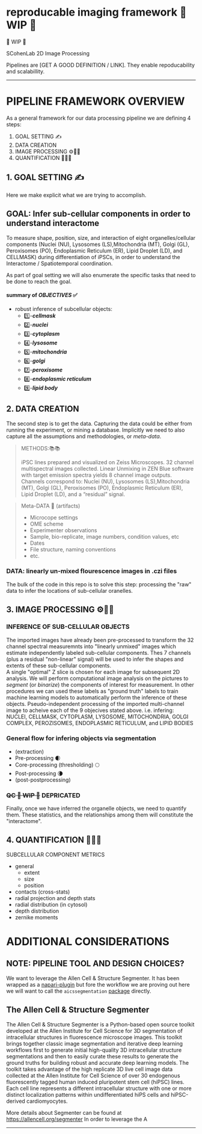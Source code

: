 # reproducable imaging framework 🚧 WIP 🚧 

🚧 WIP 🚧 

SCohenLab 2D Image Processing  

Pipelines are [GET A GOOD DEFINITION / LINK].  They enable repoducability and scalabillity.

--------------
# PIPELINE FRAMEWORK OVERVIEW

As a general framework for our data processing pipeline we are defining 4 steps:
1. GOAL SETTING ✍
2. DATA CREATION
3. IMAGE PROCESSING  ⚙️🩻🔬
4. QUANTIFICATION 📏📐🧮

## 1. GOAL SETTING ✍

Here we make explicit what we are trying to accomplish.

## GOAL:  Infer sub-cellular components in order to understand interactome 
To measure shape, position, size, and interaction of eight organelles/cellular components (Nuclei (NU), Lysosomes (LS),Mitochondria (MT), Golgi (GL), Peroxisomes (PO), Endoplasmic Reticulum (ER), Lipid Droplet (LD), and CELLMASK) during differentiation of iPSCs, in order to understand the Interactome / Spatiotemporal coordination.

As part of goal setting we will also enumerate the specific tasks that need to be done to reach the goal.
#### summary of _OBJECTIVES_ ✅
- robust inference of subcellular objects:
  - 1️⃣-***cellmask***
  - 2️⃣-***nuclei***
  - 3️⃣-***cytoplasm***
  - 4️⃣-***lysosome***
  - 5️⃣-***mitochondria***
  - 6️⃣-***golgi***
  - 7️⃣-***peroxisome***
  - 8️⃣-***endoplasmic reticulum***
  - 9️⃣-***lipid body***

## 2. DATA CREATION
The second step is to get the data.  Capturing the data could be either from running the experiment, or mining a database.   Implicitly we need to also capture all the assumptions and methodologies, or _meta-data_.

> METHODS:📚📚
> 
> iPSC lines prepared and visualized on Zeiss Microscopes. 32 channel multispectral images collected.  Linear Unmixing in  ZEN Blue software with target emission spectra yields 8 channel image outputs.  Channels correspond to: Nuclei (NU), Lysosomes (LS),Mitochondria (MT), Golgi (GL), Peroxisomes (PO), Endoplasmic Reticulum (ER), Lipid Droplet (LD), and a “residual” signal.

> Meta-DATA 🏺 (artifacts)
>  - Microcope settings
>  - OME scheme
> - Experimenter observations
> - Sample, bio-replicate, image numbers, condition values, etc
>  - Dates
>  - File structure, naming conventions
>  - etc.

### DATA: linearly un-mixed flourescence images in .czi files

The bulk of the code in this repo is to solve this step:  processing the "raw" data to infer the locations of sub-cellular oranelles.

## 3. IMAGE PROCESSING  ⚙️🩻🔬
### INFERENCE OF SUB-CELLULAR OBJECTS
The imported images have already been pre-processed to transform the 32 channel spectral measuremnts into "linearly unmixed" images which estimate independently labeled sub-cellular components.  Thes 7 channels (plus a residual "non-linear" signal) will be used to infer the shapes and extents of these sub-cellular components.   
A single "optimal" Z slice is chosen for each image for subsequent 2D analysis.
We will perform computational image analysis on the pictures to _segment_ (or _binarize_) the components of interest for measurement.  In other procedures we can used these labels as "ground truth" labels to train machine learning models to automatically perform the inference of these objects.
Pseudo-independent processing of the imported multi-channel image to acheive each of the 9 objecives stated above.  i.e. infering: NUCLEI, CELLMASK, CYTOPLASM, LYSOSOME, MITOCHONDRIA, GOLGI COMPLEX, PEROZISOMES, ENDOPLASMIC RETICULUM, and LIPID BODIES

### General flow for infering objects via segmentation
- (extraction) 
- Pre-processing 🌒
- Core-processing (thresholding) 🌕
- Post-processing  🌘
- (post-postprocessing) 

### ~~QC 🚧 WIP 🚧~~ DEPRICATED

Finally, once we have inferred the organelle objects, we need to quantify them. These statistics, and the relationships among them will constitute the "interactome".

## 4. QUANTIFICATION 📏📐🧮

SUBCELLULAR COMPONENT METRICS
- general
  -  extent 
  -  size
  -  position
-  contacts (cross-stats)
-  radial projection and depth stats 
  - radial distribution (in cytosol)
  - depth distribution
  - zernike moments
# ADDITIONAL CONSIDERATIONS

## NOTE: PIPELINE TOOL AND DESIGN CHOICES?
We want to leverage the Allen Cell & Structure Segmenter.  It has been wrapped as a [napari-plugin](https://www.napari-hub.org/plugins/napari-allencell-segmenter) but fore the workflow we are proving out here we will want to call the `aicssegmentation` [package](https://github.com/AllenCell/aics-segmentation) directly.

## ​The Allen Cell & Structure Segmenter 
​The Allen Cell & Structure Segmenter is a Python-based open source toolkit developed at the Allen Institute for Cell Science for 3D segmentation of intracellular structures in fluorescence microscope images. This toolkit brings together classic image segmentation and iterative deep learning workflows first to generate initial high-quality 3D intracellular structure segmentations and then to easily curate these results to generate the ground truths for building robust and accurate deep learning models. The toolkit takes advantage of the high replicate 3D live cell image data collected at the Allen Institute for Cell Science of over 30 endogenous fluorescently tagged human induced pluripotent stem cell (hiPSC) lines. Each cell line represents a different intracellular structure with one or more distinct localization patterns within undifferentiated hiPS cells and hiPSC-derived cardiomyocytes.

More details about Segmenter can be found at https://allencell.org/segmenter
In order to leverage the A

---------------------